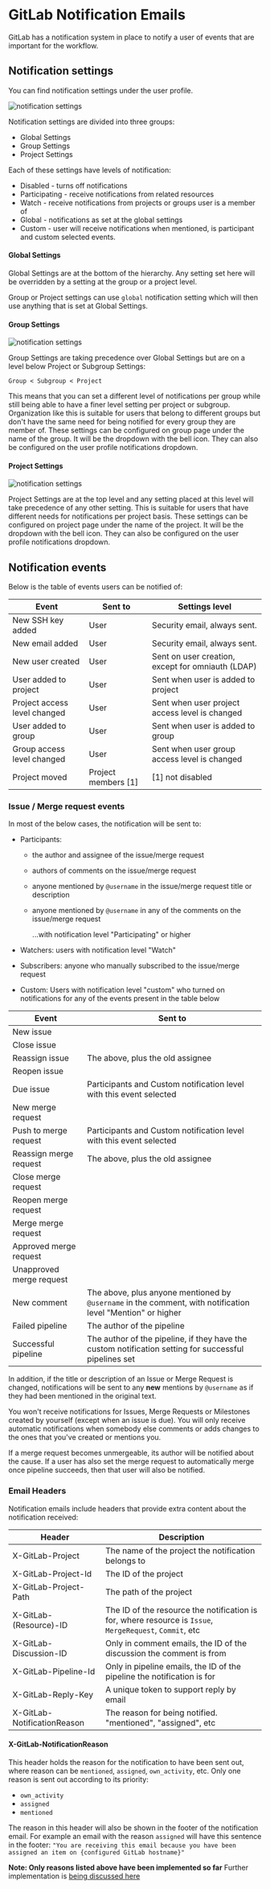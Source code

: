 # GitLab Notification Emails

GitLab has a notification system in place to notify a user of events that are important for the workflow.

## Notification settings

You can find notification settings under the user profile.

![notification settings](img/notification_global_settings.png)

Notification settings are divided into three groups:

* Global Settings
* Group Settings
* Project Settings

Each of these settings have levels of notification:

* Disabled - turns off notifications
* Participating - receive notifications from related resources
* Watch - receive notifications from projects or groups user is a member of
* Global - notifications as set at the global settings
* Custom - user will receive notifications when mentioned, is participant and custom selected events.

#### Global Settings

Global Settings are at the bottom of the hierarchy.
Any setting set here will be overridden by a setting at the group or a project level.

Group or Project settings can use `global` notification setting which will then use
anything that is set at Global Settings.

#### Group Settings

![notification settings](img/notification_group_settings.png)

Group Settings are taking precedence over Global Settings but are on a level below Project or Subgroup Settings:

```
Group < Subgroup < Project
```

This means that you can set a different level of notifications per group while still being able
to have a finer level setting per project or subgroup.
Organization like this is suitable for users that belong to different groups but don't have the
same need for being notified for every group they are member of.
These settings can be configured on group page under the name of the group. It will be the dropdown with the bell icon. They can also be configured on the user profile notifications dropdown.

#### Project Settings

![notification settings](img/notification_project_settings.png)

Project Settings are at the top level and any setting placed at this level will take precedence of any
other setting.
This is suitable for users that have different needs for notifications per project basis.
These settings can be configured on project page under the name of the project. It will be the dropdown with the bell icon. They can also be configured on the user profile notifications dropdown.

## Notification events

Below is the table of events users can be notified of:

| Event                        | Sent to                                                           | Settings level               |
|------------------------------|-------------------------------------------------------------------|------------------------------|
| New SSH key added            | User                                                              | Security email, always sent. |
| New email added              | User                                                              | Security email, always sent. |
| New user created             | User                                                              | Sent on user creation, except for omniauth (LDAP)|
| User added to project        | User                                                              | Sent when user is added to project |
| Project access level changed | User                                                              | Sent when user project access level is changed |
| User added to group          | User                                                              | Sent when user is added to group |
| Group access level changed   | User                                                              | Sent when user group access level is changed |
| Project moved                | Project members [1]                                               | [1] not disabled |

### Issue / Merge request events

In most of the below cases, the notification will be sent to:
- Participants:
  - the author and assignee of the issue/merge request
  - authors of comments on the issue/merge request
  - anyone mentioned by `@username` in the issue/merge request title or description
  - anyone mentioned by `@username` in any of the comments on the issue/merge request

    ...with notification level "Participating" or higher

- Watchers: users with notification level "Watch"
- Subscribers: anyone who manually subscribed to the issue/merge request
- Custom: Users with notification level "custom" who turned on notifications for any of the events present in the table below

| Event                  | Sent to |
|------------------------|---------|
| New issue              | |
| Close issue            | |
| Reassign issue         | The above, plus the old assignee |
| Reopen issue           | |
| Due issue              | Participants and Custom notification level with this event selected |
| New merge request      | |
| Push to merge request  | Participants and Custom notification level with this event selected |
| Reassign merge request | The above, plus the old assignee |
| Close merge request    | |
| Reopen merge request   | |
| Merge merge request    | |
| Approved merge request | |
| Unapproved merge request | |
| New comment            | The above, plus anyone mentioned by `@username` in the comment, with notification level "Mention" or higher |
| Failed pipeline        | The author of the pipeline |
| Successful pipeline    | The author of the pipeline, if they have the custom notification setting for successful pipelines set |

In addition, if the title or description of an Issue or Merge Request is
changed, notifications will be sent to any **new** mentions by `@username` as
if they had been mentioned in the original text.

You won't receive notifications for Issues, Merge Requests or Milestones created
by yourself (except when an issue is due). You will only receive automatic
notifications when somebody else comments or adds changes to the ones that
you've created or mentions you.

If a merge request becomes unmergeable, its author will be notified about the cause.
If a user has also set the merge request to automatically merge once pipeline succeeds,
then that user will also be notified.

### Email Headers

Notification emails include headers that provide extra content about the notification received:

| Header                      | Description                                                             |
|-----------------------------|-------------------------------------------------------------------------|
| X-GitLab-Project            | The name of the project the notification belongs to                     |
| X-GitLab-Project-Id         | The ID of the project                                                   |
| X-GitLab-Project-Path       | The path of the project                                                 |
| X-GitLab-(Resource)-ID      | The ID of the resource the notification is for, where resource is `Issue`, `MergeRequest`, `Commit`, etc|
| X-GitLab-Discussion-ID      | Only in comment emails, the ID of the discussion the comment is from    |
| X-GitLab-Pipeline-Id        | Only in pipeline emails, the ID of the pipeline the notification is for |
| X-GitLab-Reply-Key          | A unique token to support reply by email                                |
| X-GitLab-NotificationReason | The reason for being notified. "mentioned", "assigned", etc             |

#### X-GitLab-NotificationReason
This header holds the reason for the notification to have been sent out,
where reason can be `mentioned`, `assigned`, `own_activity`, etc.
Only one reason is sent out according to its priority:
- `own_activity`
- `assigned`
- `mentioned`

The reason in this header will also be shown in the footer of the notification email.  For example an email with the
reason `assigned` will have this sentence in the footer:
`"You are receiving this email because you have been assigned an item on {configured GitLab hostname}"`

**Note: Only reasons listed above have been implemented so far**
Further implementation is [being discussed here](https://gitlab.com/gitlab-org/gitlab-ce/issues/42062)
